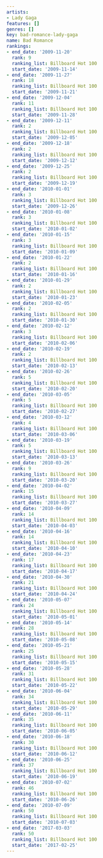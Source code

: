 ```yaml
---
artists:
- Lady Gaga
features: []
genres: []
key: bad-romance-lady-gaga
name: Bad Romance
rankings:
- end_date: '2009-11-20'
  rank: 9
  ranking_list: Billboard Hot 100
  start_date: '2009-11-14'
- end_date: '2009-11-27'
  rank: 18
  ranking_list: Billboard Hot 100
  start_date: '2009-11-21'
- end_date: '2009-12-04'
  rank: 11
  ranking_list: Billboard Hot 100
  start_date: '2009-11-28'
- end_date: '2009-12-11'
  rank: 2
  ranking_list: Billboard Hot 100
  start_date: '2009-12-05'
- end_date: '2009-12-18'
  rank: 2
  ranking_list: Billboard Hot 100
  start_date: '2009-12-12'
- end_date: '2009-12-25'
  rank: 2
  ranking_list: Billboard Hot 100
  start_date: '2009-12-19'
- end_date: '2010-01-01'
  rank: 3
  ranking_list: Billboard Hot 100
  start_date: '2009-12-26'
- end_date: '2010-01-08'
  rank: 3
  ranking_list: Billboard Hot 100
  start_date: '2010-01-02'
- end_date: '2010-01-15'
  rank: 3
  ranking_list: Billboard Hot 100
  start_date: '2010-01-09'
- end_date: '2010-01-22'
  rank: 2
  ranking_list: Billboard Hot 100
  start_date: '2010-01-16'
- end_date: '2010-01-29'
  rank: 2
  ranking_list: Billboard Hot 100
  start_date: '2010-01-23'
- end_date: '2010-02-05'
  rank: 2
  ranking_list: Billboard Hot 100
  start_date: '2010-01-30'
- end_date: '2010-02-12'
  rank: 3
  ranking_list: Billboard Hot 100
  start_date: '2010-02-06'
- end_date: '2010-02-19'
  rank: 2
  ranking_list: Billboard Hot 100
  start_date: '2010-02-13'
- end_date: '2010-02-26'
  rank: 5
  ranking_list: Billboard Hot 100
  start_date: '2010-02-20'
- end_date: '2010-03-05'
  rank: 5
  ranking_list: Billboard Hot 100
  start_date: '2010-02-27'
- end_date: '2010-03-12'
  rank: 4
  ranking_list: Billboard Hot 100
  start_date: '2010-03-06'
- end_date: '2010-03-19'
  rank: 5
  ranking_list: Billboard Hot 100
  start_date: '2010-03-13'
- end_date: '2010-03-26'
  rank: 9
  ranking_list: Billboard Hot 100
  start_date: '2010-03-20'
- end_date: '2010-04-02'
  rank: 15
  ranking_list: Billboard Hot 100
  start_date: '2010-03-27'
- end_date: '2010-04-09'
  rank: 14
  ranking_list: Billboard Hot 100
  start_date: '2010-04-03'
- end_date: '2010-04-16'
  rank: 14
  ranking_list: Billboard Hot 100
  start_date: '2010-04-10'
- end_date: '2010-04-23'
  rank: 17
  ranking_list: Billboard Hot 100
  start_date: '2010-04-17'
- end_date: '2010-04-30'
  rank: 21
  ranking_list: Billboard Hot 100
  start_date: '2010-04-24'
- end_date: '2010-05-07'
  rank: 24
  ranking_list: Billboard Hot 100
  start_date: '2010-05-01'
- end_date: '2010-05-14'
  rank: 28
  ranking_list: Billboard Hot 100
  start_date: '2010-05-08'
- end_date: '2010-05-21'
  rank: 25
  ranking_list: Billboard Hot 100
  start_date: '2010-05-15'
- end_date: '2010-05-28'
  rank: 31
  ranking_list: Billboard Hot 100
  start_date: '2010-05-22'
- end_date: '2010-06-04'
  rank: 34
  ranking_list: Billboard Hot 100
  start_date: '2010-05-29'
- end_date: '2010-06-11'
  rank: 35
  ranking_list: Billboard Hot 100
  start_date: '2010-06-05'
- end_date: '2010-06-18'
  rank: 30
  ranking_list: Billboard Hot 100
  start_date: '2010-06-12'
- end_date: '2010-06-25'
  rank: 37
  ranking_list: Billboard Hot 100
  start_date: '2010-06-19'
- end_date: '2010-07-02'
  rank: 46
  ranking_list: Billboard Hot 100
  start_date: '2010-06-26'
- end_date: '2010-07-09'
  rank: 50
  ranking_list: Billboard Hot 100
  start_date: '2010-07-03'
- end_date: '2017-03-03'
  rank: 50
  ranking_list: Billboard Hot 100
  start_date: '2017-02-25'
---
```



